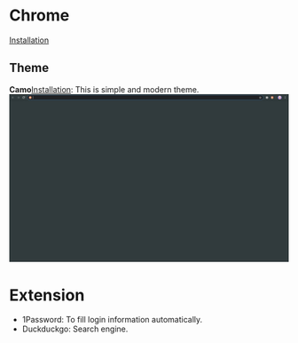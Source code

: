 # Chrome
[Installation](https://www.google.com/chrome/)
## Theme
**Camo**[Installation](https://chrome.google.com/webstore/detail/camo/mlkdlonndpcdkfdinngnoiddngiagiph): This is simple and modern theme.  
![screenshot_chrome](01.png)
# Extension
* 1Password: To fill login information automatically.
* Duckduckgo: Search engine.